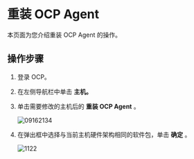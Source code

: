 重装 OCP Agent
=================================

本页面为您介绍重装 OCP Agent 的操作。

**操作步骤**
-----------------------------

1. 登录 OCP。

2. 在左侧导航栏中单击 **主机。**

3. 单击需要修改的主机后的 **重装 OCP Agent** 。

   ![09162134](https://help-static-aliyun-doc.aliyuncs.com/assets/img/zh-CN/6660562361/p327467.png)

4. 在弹出框中选择与当前主机硬件架构相同的软件包，单击 **确定** 。

   ![1122](https://help-static-aliyun-doc.aliyuncs.com/assets/img/zh-CN/8295987361/p355958.png)
